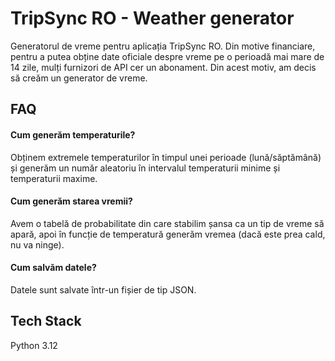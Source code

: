 # TripSync RO - Weather generator

Generatorul de vreme pentru aplicația TripSync RO. Din motive financiare, pentru a putea obține date oficiale despre vreme pe o perioadă mai mare de 14 zile, mulți furnizori de API cer un abonament. Din acest motiv, am decis să creăm un generator de vreme.

## FAQ

#### Cum generăm temperaturile?

Obținem extremele temperaturilor în timpul unei perioade (lună/săptămână) și generăm un număr aleatoriu în intervalul temperaturii minime și temperaturii maxime.

#### Cum generăm starea vremii?

Avem o tabelă de probabilitate din care stabilim șansa ca un tip de vreme să apară, apoi în funcție de temperatură generăm vremea (dacă este prea cald, nu va ninge).

#### Cum salvăm datele?

Datele sunt salvate într-un fișier de tip JSON.

## Tech Stack

Python 3.12
